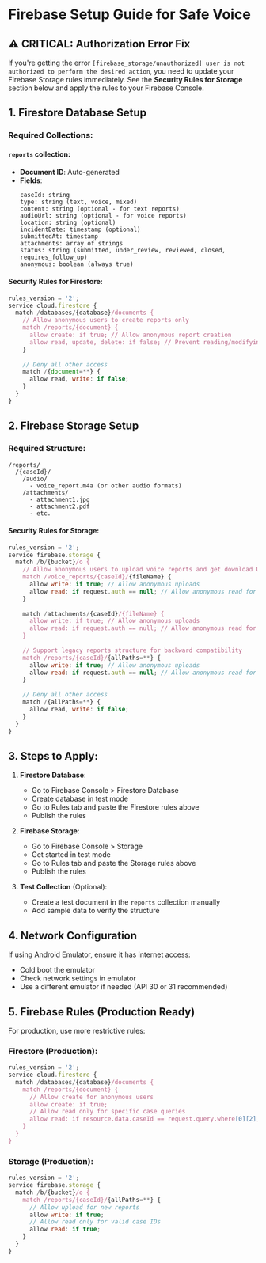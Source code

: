 # Firebase Setup Guide for Safe Voice

## ⚠️ CRITICAL: Authorization Error Fix

If you're getting the error `[firebase_storage/unauthorized] user is not authorized to perform the desired action`, you need to update your Firebase Storage rules immediately. See the **Security Rules for Storage** section below and apply the rules to your Firebase Console.

## 1. Firestore Database Setup

### Required Collections:

#### `reports` collection:
- **Document ID**: Auto-generated
- **Fields**:
  ```
  caseId: string
  type: string (text, voice, mixed)
  content: string (optional - for text reports)
  audioUrl: string (optional - for voice reports)
  location: string (optional)
  incidentDate: timestamp (optional)
  submittedAt: timestamp
  attachments: array of strings
  status: string (submitted, under_review, reviewed, closed, requires_follow_up)
  anonymous: boolean (always true)
  ```

#### Security Rules for Firestore:
```javascript
rules_version = '2';
service cloud.firestore {
  match /databases/{database}/documents {
    // Allow anonymous users to create reports only
    match /reports/{document} {
      allow create: if true; // Allow anonymous report creation
      allow read, update, delete: if false; // Prevent reading/modifying for privacy
    }
    
    // Deny all other access
    match /{document=**} {
      allow read, write: if false;
    }
  }
}
```

## 2. Firebase Storage Setup

### Required Structure:
```
/reports/
  /{caseId}/
    /audio/
      - voice_report.m4a (or other audio formats)
    /attachments/
      - attachment1.jpg
      - attachment2.pdf
      - etc.
```

#### Security Rules for Storage:
```javascript
rules_version = '2';
service firebase.storage {
  match /b/{bucket}/o {
    // Allow anonymous users to upload voice reports and get download URLs
    match /voice_reports/{caseId}/{fileName} {
      allow write: if true; // Allow anonymous uploads
      allow read: if request.auth == null; // Allow anonymous read for download URLs only
    }
    
    match /attachments/{caseId}/{fileName} {
      allow write: if true; // Allow anonymous uploads  
      allow read: if request.auth == null; // Allow anonymous read for download URLs only
    }
    
    // Support legacy reports structure for backward compatibility
    match /reports/{caseId}/{allPaths=**} {
      allow write: if true; // Allow anonymous uploads
      allow read: if request.auth == null; // Allow anonymous read for download URLs only
    }
    
    // Deny all other access
    match /{allPaths=**} {
      allow read, write: if false;
    }
  }
}
```

## 3. Steps to Apply:

1. **Firestore Database**:
   - Go to Firebase Console > Firestore Database
   - Create database in test mode
   - Go to Rules tab and paste the Firestore rules above
   - Publish the rules

2. **Firebase Storage**:
   - Go to Firebase Console > Storage
   - Get started in test mode
   - Go to Rules tab and paste the Storage rules above
   - Publish the rules

3. **Test Collection** (Optional):
   - Create a test document in the `reports` collection manually
   - Add sample data to verify the structure

## 4. Network Configuration

If using Android Emulator, ensure it has internet access:
- Cold boot the emulator
- Check network settings in emulator
- Use a different emulator if needed (API 30 or 31 recommended)

## 5. Firebase Rules (Production Ready)

For production, use more restrictive rules:

### Firestore (Production):
```javascript
rules_version = '2';
service cloud.firestore {
  match /databases/{database}/documents {
    match /reports/{document} {
      // Allow create for anonymous users
      allow create: if true;
      // Allow read only for specific case queries
      allow read: if resource.data.caseId == request.query.where[0][2];
    }
  }
}
```

### Storage (Production):
```javascript
rules_version = '2';
service firebase.storage {
  match /b/{bucket}/o {
    match /reports/{caseId}/{allPaths=**} {
      // Allow upload for new reports
      allow write: if true;
      // Allow read only for valid case IDs
      allow read: if true;
    }
  }
}
```

